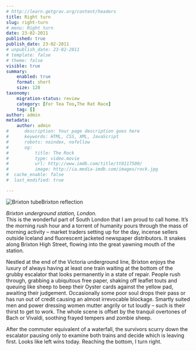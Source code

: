 ```yaml
---
# http://learn.getgrav.org/content/headers
title: Right turn
slug: right-turn
# menu: Right turn
date: 23-02-2011
published: true
publish_date: 23-02-2011
# unpublish_date: 23-02-2011
# template: false
# theme: false
visible: true
summary:
    enabled: true
    format: short
    size: 128
taxonomy:
    migration-status: review
    category: [For Tea Too,The Rat Race]
    tag: []
author: admin
metadata:
    author: admin
#      description: Your page description goes here
#      keywords: HTML, CSS, XML, JavaScript
#      robots: noindex, nofollow
#      og:
#          title: The Rock
#          type: video.movie
#          url: http://www.imdb.com/title/tt0117500/
#          image: http://ia.media-imdb.com/images/rock.jpg
#  cache_enable: false
#  last_modified: true

---
```


![](http://user47216.vs.easily.co.uk/wp-content/uploads/2011/02/1242903761-e1298740584382-200x200.jpg "Brixton tube")Brixton reflection



*Brixton underground station, London.*  
 This is the wonderful part of South London that I am proud to call home. It’s the morning rush hour and a torrent of humanity pours through the mass of morning activity – market traders setting up for the day, incense sellers outside Iceland and fluorescent jacketed newspaper distributors. It snakes along Brixton High Street, flowing into the great yawning mouth of the station.

Nestled at the end of the Victoria underground line, Brixton enjoys the luxury of always having at least one train waiting at the bottom of the grubby escalator that looks permanently in a state of repair. People rush through, grabbing a ubiquitous free paper, shaking off leaflet touts and queuing like sheep to beep their Oyster cards against the yellow pad, awaiting their judgement. Occasionally some poor soul drops their pass or has run out of credit causing an almost irrevocable blockage. Smartly suited men and power dressing women mutter angrily or tut loudly – such is their thirst to get to work. The whole scene is offset by the tranquil overtones of Bach or Vivaldi, soothing frayed tempers and zombie sheep.

After the commuter equivalent of a waterfall, the survivors scurry down the escalator pausing only to examine both trains and decide which is leaving first. Looks like left wins today. Reaching the bottom, I turn right.